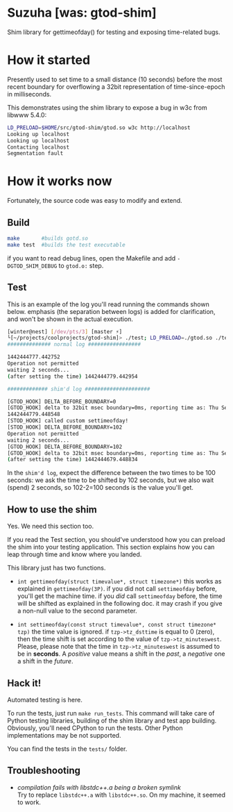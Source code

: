Suzuha [was: gtod-shim]
===================================================

Shim library for gettimeofday() for testing and exposing time-related bugs.

How it started
==============

Presently used to set time to a small distance (10 seconds) before
the most recent boundary for overflowing a 32bit representation
of time-since-epoch in milliseconds.


This demonstrates using the shim library to expose
a bug in w3c from libwww 5.4.0:

```sh
LD_PRELOAD=$HOME/src/gtod-shim/gtod.so w3c http://localhost
Looking up localhost
Looking up localhost
Contacting localhost
Segmentation fault
```


How it works now
================

Fortunately, the source code was easy to modify and extend.

Build
-----

```sh
make       #builds gotd.so
make test  #builds the test executable 
```

if you want to read debug lines, open the Makefile and
add `-DGTOD_SHIM_DEBUG` to `gtod.o:` step.


Test
----

This is an example of the log you'll read running the commands shown below.
emphasis (the separation between logs) is added for clarification,
and won't be shown in the actual execution.

```sh
[winter@nest] [/dev/pts/3] [master ⚡] 
└[~/projects/coolprojects/gtod-shim]> ./test; LD_PRELOAD=./gtod.so ./test
############## normal log #################

1442444777.442752
Operation not permitted
waiting 2 seconds...
(after setting the time) 1442444779.442954

############# shim'd log #####################

[GTOD_HOOK] DELTA_BEFORE_BOUNDARY=0
[GTOD_HOOK] delta to 32bit msec boundary=0ms, reporting time as: Thu Sep 17 01:06:19 2015
1442444779.448548
[STOD_HOOK] called custom settimeofday!
[STOD_HOOK] DELTA_BEFORE_BOUNDARY=102
Operation not permitted
waiting 2 seconds...
[GTOD_HOOK] DELTA_BEFORE_BOUNDARY=102
[GTOD_HOOK] delta to 32bit msec boundary=0ms, reporting time as: Thu Sep 17 01:04:39 2015
(after setting the time) 1442444679.448834
```

In the `shim'd log`, expect the difference between the two times to be
100 seconds: we ask the time to be shifted by 102 seconds, but we also wait (spend) 2 seconds,
so 102-2=100 seconds is the value you'll get.

How to use the shim
-------------------

Yes. We need this section too.

If you read the Test section, you should've understood how you can preload the shim into
your testing application. This section explains how you can leap through time
and know where you landed.

This library just has two functions.

* `int gettimeofday(struct timevalue*, struct timezone*)`
   this works as explained in `gettimeofday(3P)`.
   if you did not call `settimeofday` before, you'll get the machine time.
   if you _did_ call `settimeofday` before, the time will be shifted as explained in the following doc.
   it may crash if you give a non-null value to the second parameter.

* `int settimeofday(const struct timevalue*, const struct timezone* tzp)`
   the time value is ignored.
   if `tzp->tz_dsttime` is equal to 0 (zero), then the time shift is set
   according to the value of `tzp->tz_minuteswest`.
   Please, please note that the time in `tzp->tz_minuteswest` is assumed to be
   in **seconds**.
   A _positive_ value means a shift in the _past_, a _negative_ one a shift in the _future_.


Hack it!
--------

Automated testing is here.

To run the tests, just run `make run_tests`. This command will take care of Python testing libraries,
building of the shim library and test app building. Obviously, you'll need CPython to run the tests.
Other Python implementations may be not supported.

You can find the tests in the `tests/` folder.

Troubleshooting
---------------

* _compilation fails with libstdc++.a being a broken symlink_  
Try to replace `libstdc++.a` with `libstdc++.so`. On my machine,
it seemed to work.
